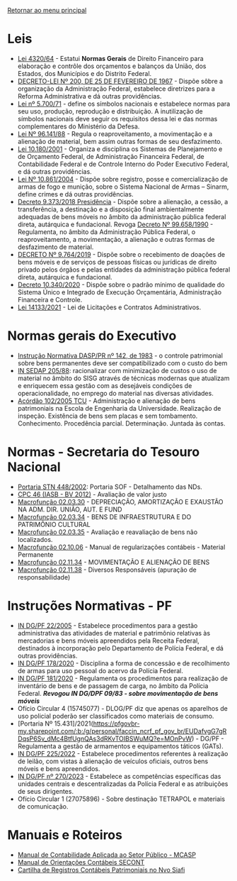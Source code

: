 [Retornar ao menu principal](https://github.com/Mateus-cpa/manual-material/blob/main/README.md)
# Leis
- [Lei 4320/64](https://www.planalto.gov.br/ccivil_03/leis/l4320.htm) - Estatui **Normas Gerais** de Direito Financeiro para elaboração e contrôle dos orçamentos e balanços da União, dos Estados, dos Municípios e do Distrito Federal.
- [DECRETO-LEI Nº 200, DE 25 DE FEVEREIRO DE 1967](https://www.planalto.gov.br/ccivil_03/decreto-lei/del0200.htm) - Dispõe sôbre a organização da Administração Federal, estabelece diretrizes para a Reforma Administrativa e dá outras providências.
- [Lei nº 5.700/71](https://www.planalto.gov.br/ccivil_03/leis/l5700.htm) - define os símbolos nacionais e estabelece normas para seu uso, produção, reprodução e distribuição. A inutilização de símbolos nacionais deve seguir os requisitos dessa lei e das normas complementares do Ministério da Defesa.
- [Lei Nº 96.141/88](http://www.planalto.gov.br/ccivil_03/decreto/1980-1989/D96141impressao.htm) - Regula o reaproveitamento, a movimentação e a alienação de material, bem assim outras formas de seu desfazimento.
- [Lei 10.180/2001](http://www.dcont.eb.mil.br/images/CARTILHA_DE_REGISTROS_PATRIMONIAIS_NO_SIAFI_JUL_17.pdf) - Organiza e disciplina os Sistemas de Planejamento e de Orçamento Federal, de Administração Financeira Federal, de Contabilidade Federal e de Controle Interno do Poder Executivo Federal, e dá outras providências.
- [Lei Nº 10.861/2004](https://www.planalto.gov.br/ccivil_03/leis/2003/L10.826compilado.htm) - Dispõe sobre registro, posse e comercialização de armas de fogo e munição, sobre o Sistema Nacional de Armas – Sinarm, define crimes e dá outras providências.
- [Decreto 9.373/2018 Presidência](https://www.planalto.gov.br/ccivil_03/_ato2015-2018/2018/decreto/d9373.htm) - Dispõe sobre a alienação, a cessão, a transferência, a destinação e a disposição final ambientalmente adequadas de bens móveis no âmbito da administração pública federal direta, autárquica e fundacional. Revoga [Decreto Nº 99.658/1990](https://www.planalto.gov.br/ccivil_03/decreto/antigos/D99658.htmimpressao.htm) - Regulamenta, no âmbito da Administração Pública Federal, o reaproveitamento, a movimentação, a alienação e outras formas de desfazimento de material.
- [DECRETO Nº 9.764/2019](http://legislacao.planalto.gov.br/legisla/legislacao.nsf/Viw_Identificacao/DEC%209.764-2019?OpenDocument) - Dispõe sobre o recebimento de doações de bens móveis e de serviços de pessoas físicas ou jurídicas de direito privado pelos órgãos e pelas entidades da administração pública federal direta, autárquica e fundacional.
- [Decreto 10.340/2020](https://www.planalto.gov.br/ccivil_03/_ato2019-2022/2020/decreto/d10540.htm#:~:text=DECRETO%20N%C2%BA%2010.540%2C%20DE%205,Or%C3%A7ament%C3%A1ria%2C%20Administra%C3%A7%C3%A3o%20Financeira%20e%20Controle.) - Dispõe sobre o padrão mínimo de qualidade do Sistema Único e Integrado de Execução Orçamentária, Administração Financeira e Controle.
- [Lei 14133/2021](https://www.planalto.gov.br/ccivil_03/_ato2019-2022/2021/lei/l14133.htm) - Lei de Licitações e Contratos Administrativos.

# Normas gerais do Executivo
- [Instrução Normativa DASP/PR nº 142, de 1983](http://inmetro.gov.br/legislacao/laf/pdf/LAF000168.pdf) - o controle patrimonial sobre bens permanentes deve ser compatibilizado com o custo do bem
- [IN SEDAP 205/88](https://www.comprasnet.gov.br/legislacao/in/in205_88.htm): racionalizar com minimização de custos o uso de material no âmbito do SISG através de técnicas modernas que atualizam e enriquecem essa gestão com as desejáveis condições de operacionalidade, no emprego do material nas diversas atividades.
- [Acórdão 102/2005 TCU](https://www.lexml.gov.br/urn/urn:lex:br:tribunal.contas.uniao;plenario:acordao:2005-02-16;102) - Administração e alienação de bens patrimoniais na Escola de Engenharia da Universidade. Realização de inspeção. Existência de bens sem placas e sem tombamento. Conhecimento. Procedência parcial. Determinação. Juntada às contas.
# Normas - Secretaria do Tesouro Nacional
- [Portaria STN 448/2002](https://sisweb.tesouro.gov.br/apex/f?p=2501:9::::9:P9_ID_PUBLICACAO:8754):  Portaria SOF - Detalhamento das NDs.
- [CPC 46 (IASB - BV 2012)](https://conteudo.cvm.gov.br/export/sites/cvm/menu/regulados/normascontabeis/cpc/CPC_46_rev_12.pdf) - Avaliação de valor justo
- [Macrofunção 02.03.30](https://sisweb.tesouro.gov.br/apex/cosis/manuais/siafi/020330) - DEPRECIAÇÃO, AMORTIZAÇÃO E EXAUSTÃO NA ADM. DIR. UNIÃO, AUT. E FUND
- [Macrofunção 02.03.34](https://sisweb.tesouro.gov.br/apex/cosis/manuais/siafi/020334) - BENS DE INFRAESTRUTURA E DO PATRIMÔNIO CULTURAL
- [Macrofunção 02.03.35](https://sisweb.tesouro.gov.br/apex/cosis/manuais/siafi/020335) - Avaliação e reavaliação de bens não localizados.
- [Macrofunção 02.10.06](https://sisweb.tesouro.gov.br/apex/cosis/manuais/siafi/021006) - Manual  de regularizações contábeis - Material Permanente
- [Macrofunção 02.11.34](https://sisweb.tesouro.gov.br/apex/cosis/manuais/siafi/021134) - MOVIMENTAÇÃO E ALIENAÇÃO DE BENS
- [Macrofunção 02.11.38](https://sisweb.tesouro.gov.br/apex/cosis/manuais/siafi/021138) - Diversos Responsáveis (apuração de responsabilidade)

# Instruções Normativas - PF
- [IN DG/PF 22/2005](https://pfgovbr.sharepoint.com/sites/intranet/normativosinternos/Instru%C3%A7%C3%A3o%20Normativa/2005/in-022-2005-dg-dpf.pdf#search=22%2F2005) - Estabelece procedimentos para a gestão administrativa das atividades de material e patrimônio relativas às mercadorias e bens móveis apreendidos pela Receita Federal, destinados à incorporação pelo Departamento de Polícia Federal, e dá outras providências.
- [IN DG/PF 178/2020](https://pfgovbr.sharepoint.com/sites/intranet/normativosinternos/Instru%C3%A7%C3%A3o%20Normativa/2020/in-178-2020-dg-pf.pdf#search=in%20178) - Disciplina a forma de concessão e de recolhimento de armas para uso pessoal do acervo da Polícia Federal. 
- [IN DG/PF 181/2020](https://pfgovbr.sharepoint.com/sites/intranet/normativosinternos/Instru%C3%A7%C3%A3o%20Normativa/2020/in-181-2020-dg-pf.pdf#search=IN%20DG%20181%2F2020) - Regulamenta os procedimentos para realização de inventário de bens e de passagem de carga, no âmbito da Polícia Federal. __*Revogou IN DG/DPF 09/83 - sobre movimentação de bens móveis*__
- Ofício Circular 4 (15745077) - DLOG/PF diz que apenas os aparelhos de uso policial poderão ser classificados como materiais de consumo.
- [Portaria Nº 15.431]/2021(https://pfgovbr-my.sharepoint.com/:b:/g/personal/faccin_ncrf_pf_gov_br/EUDafvgG7gRDqsP6Sv_dMc4BtfUgnQAs3dRKvTOIBSWuMQ?e=MOnPvW) - DG/PF - Regulamenta a gestão de armamentos e equipamentos táticos (GATs).
- [IN DG/PF 225/2022](https://pfgovbr.sharepoint.com/sites/intranet/normativosinternos/Instru%C3%A7%C3%A3o%20Normativa/2022/in-225-2022-dg-pf.pdf#search=in%20225%2F2022) - Estabelece procedimentos referentes à realização de leilão, com vistas à alienação de veículos oficiais, outros bens móveis e bens apreendidos.
- [IN DG/PF nº 270/2023](https://pfgovbr.sharepoint.com/sites/intranet/normativosinternos/Instru%C3%A7%C3%A3o%20Normativa/2023/in-270-2023-dg-pf.aspx#search=fun%C3%A7%C3%B5es%20or%C3%A7amento%20material%20log%C3%ADstica) - Estabelece as competências específicas das unidades centrais e descentralizadas da Polícia Federal e as atribuições de seus dirigentes.
- Ofício Circular 1 (27075896) - Sobre destinação TETRAPOL e materiais de comunicação.
# Manuais e Roteiros
- [Manual de Contabilidade Aplicada ao Setor Público - MCASP](https://www.tesourotransparente.gov.br/publicacoes/manual-de-contabilidade-aplicada-ao-setor-publico-mcasp/2024/26)
- [Manual de Orientações Contábeis SECONT](https://pfgovbr.sharepoint.com/sites/intranet/Documents/Forms/AllItems.aspx?id=%2Fsites%2Fintranet%2FDocuments%2FContabilidade%20%28SECONT%2DCOF%2DDLOG%29%2FManual%20de%20Orienta%C3%A7%C3%B5es%20Cont%C3%A1beis%2FManual%20SECONT%202024%20%2D%20Orienta%C3%A7%C3%B5es%2023%2D12%2D24%2Epdf&parent=%2Fsites%2Fintranet%2FDocuments%2FContabilidade%20%28SECONT%2DCOF%2DDLOG%29%2FManual%20de%20Orienta%C3%A7%C3%B5es%20Cont%C3%A1beis)
- [Cartilha de Registros Contábeis Patrimoniais no Nvo Siafi](http://www.dcont.eb.mil.br/images/CARTILHA_DE_REGISTROS_PATRIMONIAIS_NO_SIAFI_JUL_17.pdf)